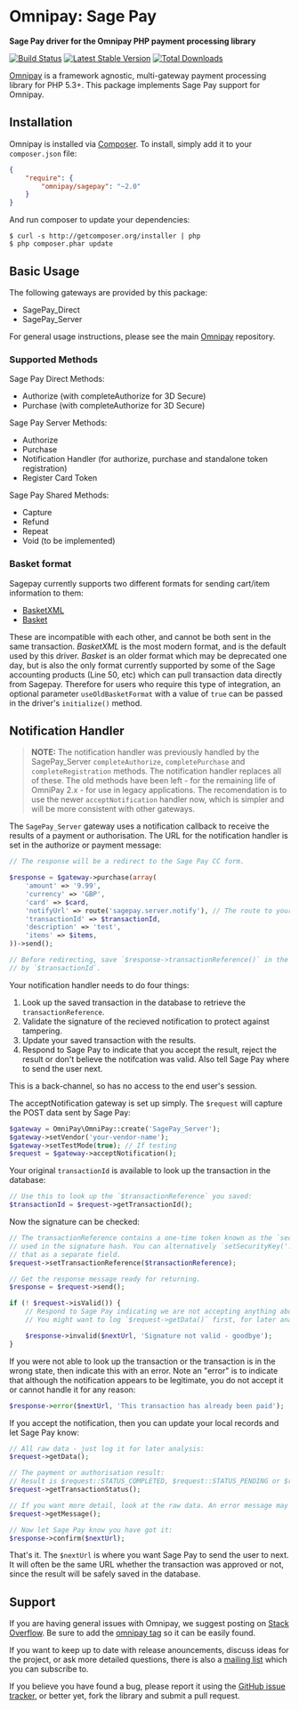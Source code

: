 # Omnipay: Sage Pay

**Sage Pay driver for the Omnipay PHP payment processing library**

[![Build Status](https://travis-ci.org/thephpleague/omnipay-sagepay.png?branch=master)](https://travis-ci.org/thephpleague/omnipay-sagepay)
[![Latest Stable Version](https://poser.pugx.org/omnipay/sagepay/version.png)](https://packagist.org/packages/omnipay/sagepay)
[![Total Downloads](https://poser.pugx.org/omnipay/sagepay/d/total.png)](https://packagist.org/packages/omnipay/sagepay)

[Omnipay](https://github.com/thephpleague/omnipay) is a framework agnostic, multi-gateway payment
processing library for PHP 5.3+. This package implements Sage Pay support for Omnipay.

## Installation

Omnipay is installed via [Composer](http://getcomposer.org/). To install, simply add it
to your `composer.json` file:

```json
{
    "require": {
        "omnipay/sagepay": "~2.0"
    }
}
```

And run composer to update your dependencies:

    $ curl -s http://getcomposer.org/installer | php
    $ php composer.phar update

## Basic Usage

The following gateways are provided by this package:

* SagePay_Direct
* SagePay_Server

For general usage instructions, please see the main [Omnipay](https://github.com/thephpleague/omnipay)
repository.

### Supported Methods

Sage Pay Direct Methods:

* Authorize (with completeAuthorize for 3D Secure)
* Purchase (with completeAuthorize for 3D Secure)

Sage Pay Server Methods:

* Authorize
* Purchase
* Notification Handler (for authorize, purchase and standalone token registration)
* Register Card Token

Sage Pay Shared Methods:

* Capture
* Refund
* Repeat
* Void (to be implemented)

### Basket format

Sagepay currently supports two different formats for sending cart/item information to them:  
 - [BasketXML](http://www.sagepay.co.uk/support/12/36/protocol-3-00-basket-xml)
 - [Basket](http://www.sagepay.co.uk/support/error-codes/3021-invalid-basket-format-invalid)

These are incompatible with each other, and cannot be both sent in the same transaction. *BasketXML* is the most modern format, and is the default used by this driver. *Basket* is an older format which may be deprecated one day, but is also the only format currently supported by some of the Sage accounting products (Line 50, etc) which can pull transaction data directly from Sagepay. Therefore for users who require this type of integration, an optional parameter `useOldBasketFormat` with a value of `true` can be passed in the driver's `initialize()` method.

## Notification Handler

> **NOTE:** The notification handler was previously handled by the SagePay_Server `completeAuthorize`,
  `completePurchase` and `completeRegistration` methods. The notification handler replaces all of these.
  The old methods have been left - for the remaining life of OmniPay 2.x -
  for use in legacy applications.
  The recomendation is to use the newer `acceptNotification` handler
  now, which is simpler and will be more consistent with other gateways.

The `SagePay_Server` gateway uses a notification callback to receive the results of a payment or authorisation.
The URL for the notification handler is set in the authorize or payment message:

~~~php
// The response will be a redirect to the Sage Pay CC form.

$response = $gateway->purchase(array(
    'amount' => '9.99',
    'currency' => 'GBP',
    'card' => $card,
    'notifyUrl' => route('sagepay.server.notify'), // The route to your application's notification handler.
    'transactionId' => $transactionId,
    'description' => 'test',
    'items' => $items,
))->send();

// Before redirecting, save `$response->transactionReference()` in the database, indexed
// by `$transactionId`.
~~~

Your notification handler needs to do four things:

1. Look up the saved transaction in the database to retrieve the `transactionReference`.
2. Validate the signature of the recieved notification to protect against tampering.
3. Update your saved transaction with the results.
4. Respond to Sage Pay to indicate that you accept the result, reject the result or don't
   believe the notifcation was valid. Also tell Sage Pay where to send the user next.

This is a back-channel, so has no access to the end user's session.

The acceptNotification gateway is set up simply. The `$request` will capture the POST data sent by Sage Pay:

~~~php
$gateway = OmniPay\OmniPay::create('SagePay_Server');
$gateway->setVendor('your-vendor-name');
$gateway->setTestMode(true); // If testing
$request = $gateway->acceptNotification();
~~~

Your original `transactionId` is available to look up the transaction in the database:

~~~php
// Use this to look up the `$transactionReference` you saved:
$transactionId = $request->getTransactionId();
~~~

Now the signature can be checked:

~~~php
// The transactionReference contains a one-time token known as the `securitykey` that is
// used in the signature hash. You can alternatively `setSecurityKey('...')` if you saved
// that as a separate field.
$request->setTransactionReference($transactionReference);

// Get the response message ready for returning.
$response = $request->send();

if (! $request->isValid()) {
    // Respond to Sage Pay indicating we are not accepting anything about this message.
    // You might want to log `$request->getData()` first, for later analysis.

    $response->invalid($nextUrl, 'Signature not valid - goodbye');
}
~~~

If you were not able to look up the transaction or the transaction is in the wrong state,
then indicate this with an error. Note an "error" is to indicate that although the notification
appears to be legitimate, you do not accept it or cannot handle it for any reason:

~~~php
$response->error($nextUrl, 'This transaction has already been paid');
~~~

If you accept the notification, then you can update your local records and let Sage Pay know:

~~~php
// All raw data - just log it for later analysis:
$request->getData();

// The payment or authorisation result:
// Result is $request::STATUS_COMPLETED, $request::STATUS_PENDING or $request::STATUS_FAILED
$request->getTransactionStatus();

// If you want more detail, look at the raw data. An error message may be found in:
$request->getMessage();

// Now let Sage Pay know you have got it:
$response->confirm($nextUrl);
~~~

That's it. The `$nextUrl` is where you want Sage Pay to send the user to next.
It will often be the same URL whether the transaction was approved or not,
since the result will be safely saved in the database.

## Support

If you are having general issues with Omnipay, we suggest posting on
[Stack Overflow](http://stackoverflow.com/). Be sure to add the
[omnipay tag](http://stackoverflow.com/questions/tagged/omnipay) so it can be easily found.

If you want to keep up to date with release anouncements, discuss ideas for the project,
or ask more detailed questions, there is also a [mailing list](https://groups.google.com/forum/#!forum/omnipay) which
you can subscribe to.

If you believe you have found a bug, please report it using the [GitHub issue tracker](https://github.com/thephpleague/omnipay-sagepay/issues),
or better yet, fork the library and submit a pull request.
